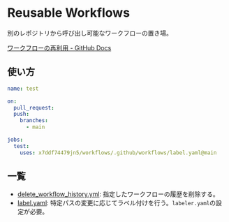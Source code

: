 # Reusable Workflows

別のレポジトリから呼び出し可能なワークフローの置き場。

[ワークフローの再利用 \- GitHub Docs](https://docs.github.com/ja/actions/using-workflows/reusing-workflows)

## 使い方

```yaml
name: test

on:
  pull_request:
  push:
    branches:
      - main

jobs:
  test:
    uses: x7ddf74479jn5/workflows/.github/workflows/label.yaml@main
```

## 一覧

- [delete_workflow_history.yml](./delete_workflow_history.yml): 指定したワークフローの履歴を削除する。
- [label.yaml](./label.yaml): 特定パスの変更に応じてラベル付けを行う。`labeler.yaml`の設定が必要。
